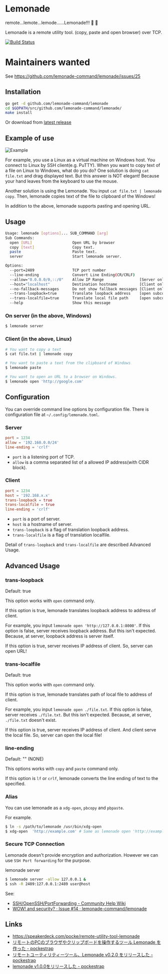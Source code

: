 
Lemonade
========

remote...lemote...lemode......Lemonade!!! :lemon: :lemon:

Lemonade is a remote utility tool.
(copy, paste and open browser) over TCP.

[![Build Status](https://travis-ci.org/huynle/lemonade.svg?branch=master)](https://travis-ci.org/huynle/lemonade)

Maintainers wanted
==========

See https://github.com/lemonade-command/lemonade/issues/25


Installation
------------

```sh
go get -d github.com/lemonade-command/lemonade
cd $GOPATH/src/github.com/lemonade-command/lemonade/
make install
```

Or download from [latest release](https://github.com/lemonade-command/lemonade/releases/latest)


Example of use
----------------

![Example](http://f.st-hatena.com/images/fotolife/P/Pocke/20150823/20150823173041.gif)

For example, you use a Linux as a virtual machine on Windows host.
You connect to Linux by SSH client(e.g. PuTTY).
When you want to copy text of a file on Linux to Windows, what do you do?
One solution is doing `cat file.txt` and drag displayed text.
But this answer is NOT elegant! Because your hand leaves from the keyboard to use the mouse.

Another solution is using the Lemonade.
You input `cat file.txt | lemonade copy`. Then, lemonade copies text of the file to clipboard of the Windows!

In addition to the above, lemonade supports pasting and opening URL.


Usage
--------

```sh
Usage: lemonade [options]... SUB_COMMAND [arg]
Sub Commands:
  open [URL]                  Open URL by browser
  copy [text]                 Copy text.
  paste                       Paste text.
  server                      Start lemonade server.

Options:
  --port=2489                 TCP port number
  --line-ending               Convert Line Ending(CR/CRLF)
  --allow="0.0.0.0/0,::/0"    Allow IP Range                [Server only]
  --host="localhost"          Destination hostname          [Client only]
  --no-fallback-messages      Do not show fallback messages [Client only]
  --trans-loopback=true       Translate loopback address    [open subcommand only]
  --trans-localfile=true      Translate local file path     [open subcommand only]
  --help                      Show this message
```


### On server (in the above, Windows)

```sh
$ lemonade server
```


### Client (in the above, Linux)


```sh
# You want to copy a text
$ cat file.txt | lemonade copy

# You want to paste a text from the clipboard of Windows
$ lemonade paste

# You want to open an URL to a browser on Windows.
$ lemonade open 'http://google.com'
```


Configuration
---------------

You can override command line options by configuration file.
There is configuration file at `~/.config/lemonade.toml`.

### Server

```toml
port = 1234
allow = '192.168.0.0/24'
line-ending = 'crlf'
```

- `port` is a listening port of TCP.
- `allow` is a comma separated list of a allowed IP address(with CIDR block).


### Client

```toml
port = 1234
host = '192.168.x.x'
trans-loopback = true
trans-localfile = true
line-ending = 'crlf'
```

- `port` is a port of server.
- `host` is a hostname of server.
- `trans-loopback` is a flag of translation loopback address.
- `trans-localfile` is a flag of translation localfile.

Detail of `trans-loopback` and `trans-localfile` are described Advanced Usage.


Advanced Usage
-----------------


### trans-loopback

Default: true

This option works with `open` command only.

If this option is true, lemonade translates loopback address to address of client.

For example, you input `lemonade open 'http://127.0.0.1:8000'`.
If this option is false, server receives loopback address.
But this isn't expected.
Because, at server, loopback address is server itself.

If this option is true, server receives IP address of client.
So, server can open URL!


### trans-localfile

Default: true

This option works with `open` command only.

If this option is true, lemonade translates path of local file to address of client.

For example, you input `lemonade open ./file.txt`.
If this option is false, server receives `./file.txt`.
But this isn't expected.
Because, at server, `./file.txt` doesn't exist.

If this option is true, server receives IP address of client. And client serve the local file.
So, server can open the local file!


### line-ending

Default: "" (NONE)

This options works with `copy` and `paste` command only.

If this option is `lf` or `crlf`, lemonade converts the line ending of text to the specified.


### Alias

You can use lemonade as a `xdg-open`, `pbcopy` and `pbpaste`.


For example.

```sh
$ ln -s /path/to/lemonade /usr/bin/xdg-open
$ xdg-open  'http://example.com' # Same as lemonade open 'http://example.com'
```


### Secure TCP Connection

Lemonade doesn't provide encryption and authorization.
However we can use `SSH Port forwarding` for the purpose.

lemonade server

```sh
$ lemonade server -allow 127.0.0.1 &
$ ssh -R 2489:127.0.0.1:2489 user@host
```

See:

- [SSH/OpenSSH/PortForwarding - Community Help Wiki](https://help.ubuntu.com/community/SSH/OpenSSH/PortForwarding)
- [WOW! and security? · Issue #14 · lemonade-command/lemonade](https://github.com/lemonade-command/lemonade/issues/14#)



Links
-------

- https://speakerdeck.com/pocke/remote-utility-tool-lemonade
- [リモートのPCのブラウザやクリップボードを操作するツール Lemonade を作った - pockestrap](http://pocke.hatenablog.com/entry/2015/07/04/235118)
- [リモートユーティリティーツール、Lemonade v0.2.0 をリリースした - pockestrap](http://pocke.hatenablog.com/entry/2015/08/23/221543)
- [lemonade v1.0.0をリリースした - pockestrap](http://pocke.hatenablog.com/entry/2016/04/19/233423)
